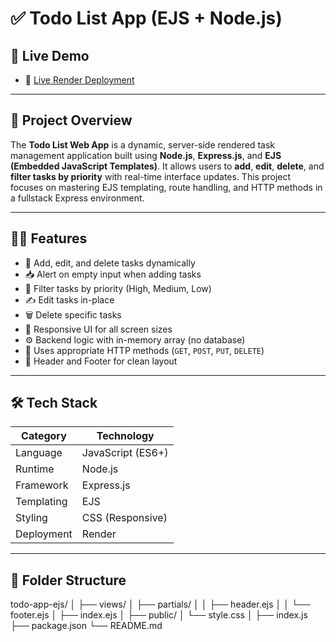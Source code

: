 ﻿# ✅ Todo List App (EJS + Node.js)

## 🚀 Live Demo

- 🔗 [Live Render Deployment](https://to-do-list-ahfo.onrender.com/)

---

## 📌 Project Overview

The **Todo List Web App** is a dynamic, server-side rendered task management application built using **Node.js**, **Express.js**, and **EJS (Embedded JavaScript Templates)**. It allows users to **add**, **edit**, **delete**, and **filter tasks by priority** with real-time interface updates. This project focuses on mastering EJS templating, route handling, and HTTP methods in a fullstack Express environment.

---

## 🧑‍💻 Features

- 📝 Add, edit, and delete tasks dynamically
- 📥 Alert on empty input when adding tasks
- 🎯 Filter tasks by priority (High, Medium, Low)
- ✍️ Edit tasks in-place
- 🗑️ Delete specific tasks
- 📱 Responsive UI for all screen sizes
- ⚙️ Backend logic with in-memory array (no database)
- 📃 Uses appropriate HTTP methods (`GET`, `POST`, `PUT`, `DELETE`)
- 📁 Header and Footer for clean layout

---

## 🛠️ Tech Stack

| Category      | Technology |
|---------------|------------|
| Language      | JavaScript (ES6+) |
| Runtime       | Node.js |
| Framework     | Express.js |
| Templating    | EJS |
| Styling       | CSS (Responsive) |
| Deployment    | Render |

---

## 📂 Folder Structure

todo-app-ejs/
│
├── views/
│ ├── partials/
│ │ ├── header.ejs
│ │ └── footer.ejs
│ ├── index.ejs
│
├── public/
│ └── style.css
│
├── index.js
├── package.json
└── README.md
